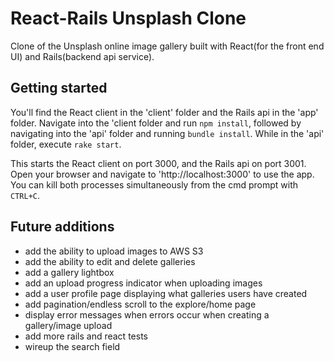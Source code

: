 # React-Rails Unsplash Clone

Clone of the Unsplash online image gallery built with React(for the front end UI) and Rails(backend api service).

## Getting started

You'll find the React client in the 'client' folder and the Rails api in the 'app' folder. Navigate into the 'client folder and run `npm install`, followed by navigating into the 'api' folder and running `bundle install`. While in the 'api' folder, execute `rake start`.

This starts the React client on port 3000, and the Rails api on port 3001. Open your browser and navigate to 'http://localhost:3000' to use the app. You can kill both processes simultaneously from the cmd prompt with `CTRL+C`.

## Future additions

- add the ability to upload images to AWS S3  
- add the ability to edit and delete galleries  
- add a gallery lightbox
- add an upload progress indicator when uploading images
- add a user profile page displaying what galleries users have created
- add pagination/endless scroll to the explore/home page
- display error messages when errors occur when creating a gallery/image upload  
- add more rails and react tests
- wireup the search field
